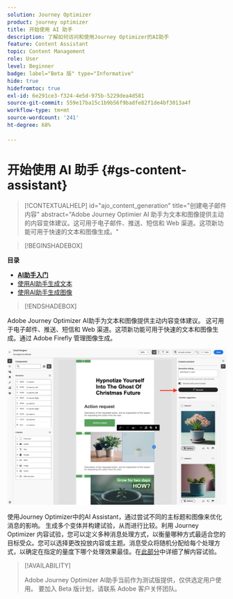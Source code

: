 ```yaml
---
solution: Journey Optimizer
product: journey optimizer
title: 开始使用 AI 助手
description: 了解如何访问和使用Journey Optimizer的AI助手
feature: Content Assistant
topic: Content Management
role: User
level: Beginner
badge: label="Beta 版" type="Informative"
hide: true
hidefromtoc: true
exl-id: 6e291ce3-f324-4e5d-975b-5229dea4d581
source-git-commit: 559e17ba15c1b9b56f9badfe82f1de4bf3013a4f
workflow-type: tm+mt
source-wordcount: '241'
ht-degree: 68%

---
```


# 开始使用 AI 助手 {#gs-content-assistant}

>[!CONTEXTUALHELP]
>id="ajo_content_generation"
>title="创建电子邮件内容"
>abstract="Adobe Journey Optimier AI 助手为文本和图像提供主动的内容变体建议。这可用于电子邮件、推送、短信和 Web 渠道。这项新功能可用于快速的文本和图像生成。"

>[!BEGINSHADEBOX]

**目录**

* **[AI助手入门](gs-generative.md)**
* [使用AI助手生成文本](generative-content.md)
* [使用AI助手生成图像](generative-image.md)

>[!ENDSHADEBOX]

Adobe Journey Optimizer AI助手为文本和图像提供主动内容变体建议。 这可用于电子邮件、推送、短信和 Web 渠道。这项新功能可用于快速的文本和图像生成。通过 Adobe Firefly 管理图像生成。

![](assets/image-gen-ai.png)

使用Journey Optimizer中的AI Assistant，通过尝试不同的主标题和图像来优化消息的影响。 生成多个变体并构建试验，从而进行比较。利用 Journey Optimizer 内容试验，您可以定义多种消息处理方式，以衡量哪种方式最适合您的目标受众。您可以选择更改投放内容或主题。消息受众将随机分配给每个处理方式，以确定在指定的量度下哪个处理效果最佳。在[此部分](../campaigns/content-experiment.md)中详细了解内容试验。

>[!AVAILABILITY]
>
>Adobe Journey Optimizer AI助手当前作为测试版提供，仅供选定用户使用。 要加入 Beta 版计划，请联系 Adobe 客户关怀团队。
